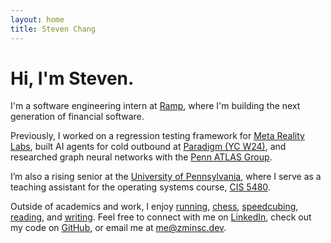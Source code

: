 ```yaml
---
layout: home
title: Steven Chang
---
```


# Hi, I'm Steven.

I'm a software engineering intern at [Ramp](https://ramp.com/), where I'm building the next generation of financial software.

Previously, I worked on a regression testing framework for [Meta Reality Labs](https://tech.facebook.com/reality-labs/), built AI agents for cold outbound at [Paradigm (YC W24)](https://www.paradigmai.com/), and researched graph neural networks with the [Penn ATLAS Group](https://web.sas.upenn.edu/pennatlas/).

I’m also a rising senior at the [University of Pennsylvania](https://www.upenn.edu/), where I serve as a teaching assistant for the operating systems course, [CIS 5480](https://www.seas.upenn.edu/~cis5480/current/).

Outside of academics and work, I enjoy [running](https://www.strava.com/athletes/147406763), [chess](https://www.chess.com/member/steven_knight), [speedcubing](https://www.worldcubeassociation.org/persons/2025MINZ01), [reading](https://www.goodreads.com/zminsc), and [writing](https://zminsc.dev/blog). Feel free to connect with me on [LinkedIn](https://www.linkedin.com/in/zminsc/), check out my code on [GitHub](https://github.com/zminsc), or email me at [me@zminsc.dev](mailto:me@zminsc.dev).

